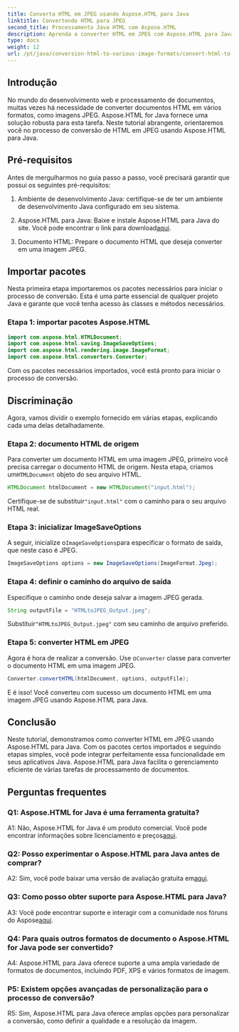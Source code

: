 ```yaml
---
title: Converta HTML em JPEG usando Aspose.HTML para Java
linktitle: Convertendo HTML para JPEG
second_title: Processamento Java HTML com Aspose.HTML
description: Aprenda a converter HTML em JPEG com Aspose.HTML para Java. Guia passo a passo para processamento contínuo de documentos.
type: docs
weight: 12
url: /pt/java/conversion-html-to-various-image-formats/convert-html-to-jpeg/
---
```

## Introdução

No mundo do desenvolvimento web e processamento de documentos, muitas vezes há necessidade de converter documentos HTML em vários formatos, como imagens JPEG. Aspose.HTML for Java fornece uma solução robusta para esta tarefa. Neste tutorial abrangente, orientaremos você no processo de conversão de HTML em JPEG usando Aspose.HTML para Java. 

## Pré-requisitos

Antes de mergulharmos no guia passo a passo, você precisará garantir que possui os seguintes pré-requisitos:

1. Ambiente de desenvolvimento Java: certifique-se de ter um ambiente de desenvolvimento Java configurado em seu sistema.

2.  Aspose.HTML para Java: Baixe e instale Aspose.HTML para Java do site. Você pode encontrar o link para download[aqui](https://releases.aspose.com/html/java/).

3. Documento HTML: Prepare o documento HTML que deseja converter em uma imagem JPEG.

## Importar pacotes

Nesta primeira etapa importaremos os pacotes necessários para iniciar o processo de conversão. Esta é uma parte essencial de qualquer projeto Java e garante que você tenha acesso às classes e métodos necessários.

### Etapa 1: importar pacotes Aspose.HTML

```java
import com.aspose.html.HTMLDocument;
import com.aspose.html.saving.ImageSaveOptions;
import com.aspose.html.rendering.image.ImageFormat;
import com.aspose.html.converters.Converter;
```

Com os pacotes necessários importados, você está pronto para iniciar o processo de conversão.

## Discriminação

Agora, vamos dividir o exemplo fornecido em várias etapas, explicando cada uma delas detalhadamente.

### Etapa 2: documento HTML de origem

 Para converter um documento HTML em uma imagem JPEG, primeiro você precisa carregar o documento HTML de origem. Nesta etapa, criamos um`HTMLDocument` objeto do seu arquivo HTML.

```java
HTMLDocument htmlDocument = new HTMLDocument("input.html");
```

 Certifique-se de substituir`"input.html"` com o caminho para o seu arquivo HTML real.

### Etapa 3: inicializar ImageSaveOptions

 A seguir, inicialize o`ImageSaveOptions`para especificar o formato de saída, que neste caso é JPEG.

```java
ImageSaveOptions options = new ImageSaveOptions(ImageFormat.Jpeg);
```

### Etapa 4: definir o caminho do arquivo de saída

Especifique o caminho onde deseja salvar a imagem JPEG gerada.

```java
String outputFile = "HTMLtoJPEG_Output.jpeg";
```

 Substituir`"HTMLtoJPEG_Output.jpeg"` com seu caminho de arquivo preferido.

### Etapa 5: converter HTML em JPEG

 Agora é hora de realizar a conversão. Use o`Converter` classe para converter o documento HTML em uma imagem JPEG.

```java
Converter.convertHTML(htmlDocument, options, outputFile);
```

E é isso! Você converteu com sucesso um documento HTML em uma imagem JPEG usando Aspose.HTML para Java.

## Conclusão

Neste tutorial, demonstramos como converter HTML em JPEG usando Aspose.HTML para Java. Com os pacotes certos importados e seguindo etapas simples, você pode integrar perfeitamente essa funcionalidade em seus aplicativos Java. Aspose.HTML para Java facilita o gerenciamento eficiente de várias tarefas de processamento de documentos.

## Perguntas frequentes

### Q1: Aspose.HTML for Java é uma ferramenta gratuita?

 A1: Não, Aspose.HTML for Java é um produto comercial. Você pode encontrar informações sobre licenciamento e preços[aqui](https://purchase.aspose.com/buy).

### Q2: Posso experimentar o Aspose.HTML para Java antes de comprar?

 A2: Sim, você pode baixar uma versão de avaliação gratuita em[aqui](https://releases.aspose.com/html/java).

### Q3: Como posso obter suporte para Aspose.HTML para Java?

A3: Você pode encontrar suporte e interagir com a comunidade nos fóruns do Aspose[aqui](https://forum.aspose.com/).

### Q4: Para quais outros formatos de documento o Aspose.HTML for Java pode ser convertido?

A4: Aspose.HTML para Java oferece suporte a uma ampla variedade de formatos de documentos, incluindo PDF, XPS e vários formatos de imagem.

### P5: Existem opções avançadas de personalização para o processo de conversão?

R5: Sim, Aspose.HTML para Java oferece amplas opções para personalizar a conversão, como definir a qualidade e a resolução da imagem.